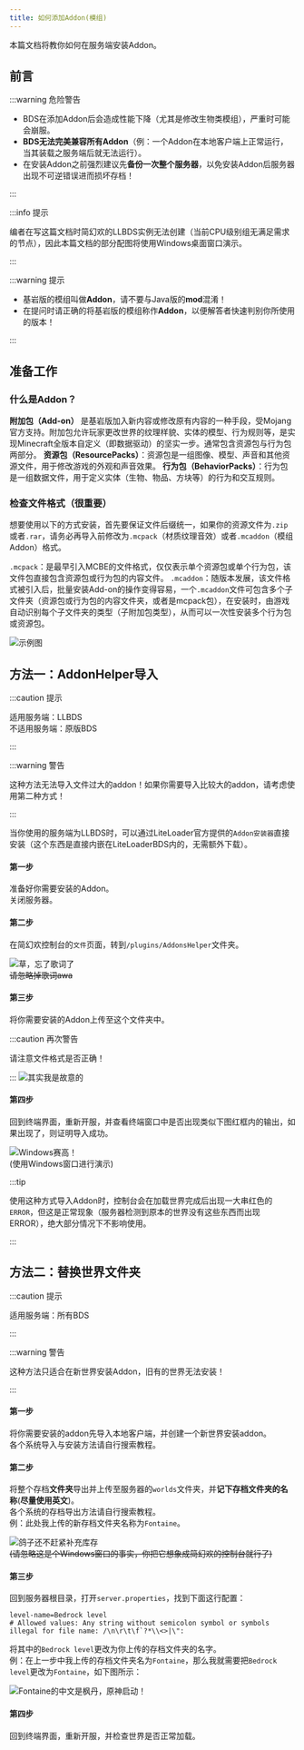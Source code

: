 ```yaml
---
title: 如何添加Addon(模组)
---
```


本篇文档将教你如何在服务端安装Addon。  

## 前言

:::warning 危险警告  

+ BDS在添加Addon后会造成性能下降（尤其是修改生物类模组），严重时可能会崩服。  
+ **BDS无法完美兼容所有Addon**（例：一个Addon在本地客户端上正常运行，当其装载之服务端后就无法运行）。  
+ 在安装Addon之前强烈建议先**备份一次整个服务器**，以免安装Addon后服务器出现不可逆错误进而损坏存档！

:::

:::info 提示

编者在写这篇文档时简幻欢的LLBDS实例无法创建（当前CPU级别组无满足需求的节点），因此本篇文档的部分配图将使用Windows桌面窗口演示。

:::

:::warning 提示

+ 基岩版的模组叫做**Addon**，请不要与Java版的**mod**混淆！
+ 在提问时请正确的将基岩版的模组称作**Addon**，以便解答者快速判别你所使用的版本！

:::

## 准备工作

### 什么是Addon？

**附加包（Add-on）** 是基岩版加入新内容或修改原有内容的一种手段，受Mojang官方支持。附加包允许玩家更改世界的纹理样貌、实体的模型、行为规则等，是实现Minecraft全版本自定义（即数据驱动）的坚实一步。通常包含资源包与行为包两部分。
**资源包（ResourcePacks）**：资源包是一组图像、模型、声音和其他资源文件，用于修改游戏的外观和声音效果。
**行为包（BehaviorPacks）**：行为包是一组数据文件，用于定义实体（生物、物品、方块等）的行为和交互规则。

### 检查文件格式（很重要）

想要使用以下的方式安装，首先要保证文件后缀统一，如果你的资源文件为`.zip`或者`.rar`，请务必再导入前修改为`.mcpack`（材质纹理音效）或者`.mcaddon`（模组Addon）格式。

`.mcpack`：是最早引入MCBE的文件格式，仅仅表示单个资源包或单个行为包，该文件包直接包含资源包或行为包的内容文件。
`.mcaddon`：随版本发展，该文件格式被引入后，批量安装Add-on的操作变得容易，一个`.mcaddon`文件可包含多个子文件夹（资源包或行为包的内容文件夹，或者是mcpack包），在安装时，由游戏自动识别每个子文件夹的类型（子附加包类型），从而可以一次性安装多个行为包或资源包。

![示例图](/img/pages/MCBE-InputAddon-1.png)

## 方法一：AddonHelper导入

:::caution 提示

适用服务端：LLBDS  
不适用服务端：原版BDS  

:::

:::warning 警告

这种方法无法导入文件过大的addon！如果你需要导入比较大的addon，请考虑使用第二种方式！

:::

当你使用的服务端为LLBDS时，可以通过LiteLoader官方提供的`Addon安装器`直接安装（这个东西是直接内嵌在LiteLoaderBDS内的，无需额外下载）。  

#### 第一步   
准备好你需要安装的Addon。  
关闭服务器。  

#### 第二步   
在简幻欢控制台的`文件`页面，转到`/plugins/AddonsHelper`文件夹。   

![草，忘了歌词了](/img/pages/MCBE-InputAddon-2.png)   
~~请忽略掉歌词awa~~   

#### 第三步  
将你需要安装的Addon上传至这个文件夹中。    

:::caution 再次警告

请注意文件格式是否正确！  

:::
![其实我是故意的](/img/pages/MCBE-InputAddon-3.png)  

#### 第四步
回到终端界面，重新开服，并查看终端窗口中是否出现类似下图红框内的输出，如果出现了，则证明导入成功。   

![Windows赛高！](/img/pages/MCBE-InputAddon-4.png)  
(使用Windows窗口进行演示)  

:::tip

使用这种方式导入Addon时，控制台会在加载世界完成后出现一大串红色的`ERROR`，但这是正常现象（服务器检测到原本的世界没有这些东西而出现ERROR），绝大部分情况下不影响使用。  

:::


## 方法二：替换世界文件夹

:::caution 提示

适用服务端：所有BDS  

:::

:::warning 警告

这种方法只适合在新世界安装Addon，旧有的世界无法安装！  

:::

#### 第一步   
将你需要安装的addon先导入本地客户端，并创建一个新世界安装addon。    
各个系统导入与安装方法请自行搜索教程。   

#### 第二步   
将整个存档**文件夹**导出并上传至服务器的`worlds`文件夹，并**记下存档文件夹的名称**(**尽量使用英文**)。   
各个系统的存档导出方法请自行搜索教程。  
例：此处我上传的新存档文件夹名称为`Fontaine`。  

![鸽子还不赶紧补充库存](/img/pages/MCBE-InputAddon-5.png)  
~~(请忽略这是个Windows窗口的事实，你把它想象成简幻欢的控制台就行了)~~  

#### 第三步
回到服务器根目录，打开`server.properties`，找到下面这行配置：     
```
level-name=Bedrock level
# Allowed values: Any string without semicolon symbol or symbols illegal for file name: /\n\r\t\f`?*\\<>|\":
```
将其中的`Bedrock level`更改为你上传的存档文件夹的名字。  
例：在上一步中我上传的存档文件夹名为`Fontaine`，那么我就需要把`Bedrock level`更改为`Fontaine`，如下图所示：   

![Fontaine的中文是枫丹，原神启动！](/img/pages/MCBE-InputAddon-6.png)  

#### 第四步
回到终端界面，重新开服，并检查世界是否正常加载。  